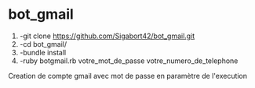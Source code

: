 # bot_gmail

1. -git clone https://github.com/Sigabort42/bot_gmail.git
1. -cd bot_gmail/
1. -bundle install 
1. -ruby botgmail.rb votre_mot_de_passe votre_numero_de_telephone

Creation de compte gmail avec mot de passe en paramètre de l'execution
